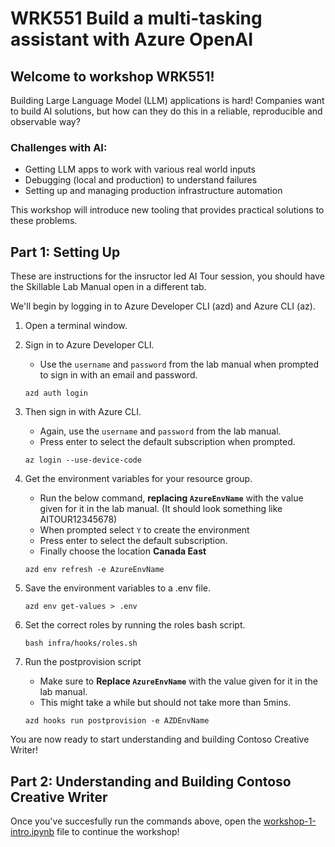 # WRK551 Build a multi-tasking assistant with Azure OpenAI

## Welcome to workshop WRK551!

Building Large Language Model (LLM) applications​ is hard! Companies want to build AI solutions, but how can they do this in a reliable, reproducible and observable way?​

### Challenges with AI:  ​
- Getting LLM apps to work with various real world inputs ​
- Debugging (local and production)​ to understand failures
- Setting up and managing production infrastructure automation

This workshop will introduce new tooling that provides practical solutions to these problems. 

## Part 1: Setting Up

These are instructions for the insructor led AI Tour session, you should have the Skillable Lab Manual open in a different tab.

We'll begin by logging in to Azure Developer CLI (azd) and Azure CLI (az).

1. Open a terminal window.

2. Sign in to Azure Developer CLI. 
    - Use the `username` and `password` from the lab manual when prompted to sign in with an email and password.

    ```shell
    azd auth login
    ```

3.  Then sign in with Azure CLI. 
    - Again, use the `username` and `password` from the lab manual. 
    - Press enter to select the default subscription when prompted.
    
    ```shell
    az login --use-device-code
    ```

4.  Get the environment variables for your resource group.
    - Run the below command, **replacing `AzureEnvName`** with the value given for it in the lab manual. (It should look something like AITOUR12345678)
    - When prompted select `Y` to create the environment
    - Press enter to select the default subscription. 
    - Finally choose the location **Canada East**
    
    ```shell
    azd env refresh -e AzureEnvName
    ```

5. Save the environment variables to a .env file. 

    ```shell
    azd env get-values > .env
    ```

6. Set the correct roles by running the roles bash script. 
    ```shell
    bash infra/hooks/roles.sh
    ```

7. Run the postprovision script 
    - Make sure to **Replace `AzureEnvName`** with the value given for it in the lab manual. 
    - This might take a while but should not take more than 5mins.  

    ```shell
    azd hooks run postprovision -e AZDEnvName
    ```

You are now ready to start understanding and building Contoso Creative Writer! 
 
## Part 2: Understanding and Building Contoso Creative Writer

Once you've succesfully run the commands above, open the [workshop-1-intro.ipynb](workshop-1-intro.ipynb) file to continue the workshop! 
